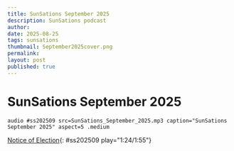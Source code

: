 ```yaml
---
title: SunSations September 2025
description: SunSations podcast
author: 
date: 2025-08-25
tags: sunsations
thumbnail: September2025cover.png
permalink:
layout: post
published: true
---
```


# SunSations September 2025

`audio #ss202509 src=SunSations_September_2025.mp3 caption="SunSations September 2025" aspect=5 .medium`

[Notice of Election](#){: #ss202509 play="1:24/1:55"}